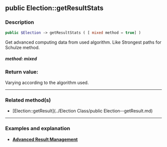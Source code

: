 ## public Election::getResultStats

### Description    

```php
public $Election -> getResultStats ( [ mixed method = true] )
```

Get advanced computing data from used algorithm. Like Strongest paths for Schulze method.    


##### **method:** *mixed*   
    



### Return value:   

Varying according to the algorithm used.


---------------------------------------

### Related method(s)      

* [Election::getResult](../Election Class/public Election--getResult.md)    

---------------------------------------

### Examples and explanation

* **[Advanced Result Management](https://github.com/julien-boudry/Condorcet/wiki/II-%23-C.-Result-%23-3.-Advanced-Results-Management)**    
